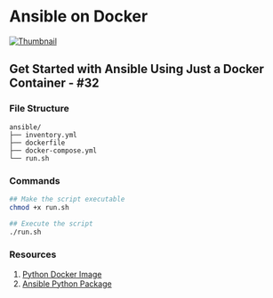 # Ansible on Docker

[![Thumbnail](https://img.youtube.com/vi/rZAVKybbL40/maxresdefault.jpg)](https://www.youtube.com/watch?v=rZAVKybbL40)

## Get Started with Ansible Using Just a Docker Container - #32

### File Structure

```text
ansible/
├── inventory.yml
├── dockerfile
├── docker-compose.yml
└── run.sh
```

### Commands

```bash
## Make the script executable
chmod +x run.sh

## Execute the script
./run.sh
```

### Resources
1. [Python Docker Image](https://hub.docker.com/_/python)
2. [Ansible Python Package](https://pypi.org/project/ansible/)